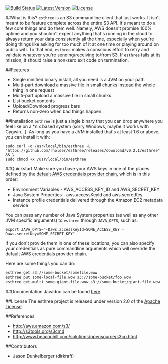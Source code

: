 [![Build Status](http://img.shields.io/travis/rholder/esthree.svg)](https://travis-ci.org/rholder/esthree) [![Latest Version](http://img.shields.io/badge/latest-0.2.1-brightgreen.svg)](https://github.com/rholder/esthree/releases/tag/v0.2.1) [![License](http://img.shields.io/badge/license-apache%202-brightgreen.svg)](https://github.com/rholder/esthree/blob/master/LICENSE)


##What is this?
`esthree` is an S3 commandline client that just works. It isn't meant to be feature complete across the entire S3 API.
It's meant to do a few core things and do them well. Namely, AWS doesn't promise 100% uptime and you shouldn't expect
anything that's running in the cloud to always return your data consistently all the time, especially when you're doing
things like asking for too much of it at one time or playing around on public wifi. To that end, `esthree` makes a
conscious effort to retry and validate whatever you're sending/receiving to/from S3. If `esthree` fails at its mission,
it should raise a non-zero exit code on termination.

##Features
* Single minified binary install, all you need is a JVM on your path
* Multi-part download a massive file in small chunks instead the whole thing in one request
* Multi-part upload a massive file in small chunks
* List bucket contents
* Upload/Download progress bars
* Returns non-zero when bad things happen

##Installation
`esthree` is just a single binary that you can drop anywhere you feel like on a *nix based system (sorry Windows, maybe
it works with Cygwin...). As long as you have a JVM installed that's at least 1.6 or above, you can install it with:
```
sudo curl -o /usr/local/bin/esthree -L "https://github.com/rholder/esthree/releases/download/v0.2.1/esthree" && \
sudo chmod +x /usr/local/bin/esthree
```

##Quickstart
Make sure you have your AWS keys in one of the places defined by the
[default AWS credentials provider chain](http://docs.aws.amazon.com/AWSJavaSDK/latest/javadoc/com/amazonaws/auth/DefaultAWSCredentialsProviderChain.html),
 which is in this order:
* Environment Variables - AWS_ACCESS_KEY_ID and AWS_SECRET_KEY
* Java System Properties - aws.accessKeyId and aws.secretKey
* Instance profile credentials delivered through the Amazon EC2 metadata service

You can pass any number of Java System properties (as well as any other JVM specific arguments) to `esthree`
through `JAVA_OPTS`, such as:
```
export JAVA_OPTS="-Daws.accessKeyId=SOME_ACCESS_KEY -Daws.secretKey=SOME_SECRET_KEY"
```
If you don't provide them in one of these locations, you can also specify your credentials as pure commandline arguments
which will override the default AWS credentials provider chain.

Here are some things you can do:
```bash
esthree get s3://some-bucket/somefile.wow
esthree put some-local-file.wow s3://some-bucket/foo.wow
esthree get-multi some-giant-file.wow s3://some-bucket/giant-file.wow
```

##Documentation
Javadoc can be found [here](http://rholder.github.io/esthree/javadoc/0.2.1).

##License
The esthree project is released under version 2.0 of the
[Apache License](http://www.apache.org/licenses/LICENSE-2.0).

##References
* http://aws.amazon.com/s3/
* http://s3tools.org/s3cmd
* http://www.beaconhill.com/solutions/opensource/s3cp.html

##Contributors
* Jason Dunkelberger (dirkraft)
